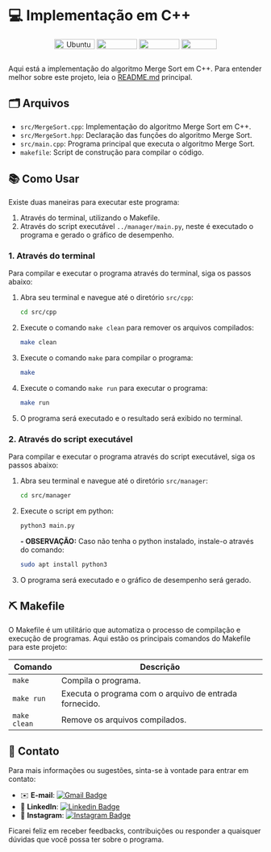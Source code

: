 # 💻 Implementação em C++

<div align="center">
   <img align="center" height="20px" width="80px" alt="Ubuntu" src="https://img.shields.io/badge/Ubuntu-E95420?logo=ubuntu&logoColor=white"/>
   <img align="center" height="20px" width="80px" src="https://img.shields.io/badge/VS%20Code-blue?logo=visual%20studio%20code"/>
   <img align="center" height="20px" width="80px" src="https://img.shields.io/badge/MakeFile-green?logo=make">
   <img align="center" height="20px" width="70px" src="https://img.shields.io/badge/c++-%2300599C.svg?logo=c%2B%2B&logoColor=white"/>
</div>

## 
Aqui está a implementação do algoritmo Merge Sort em C++. Para entender melhor sobre este projeto, leia o [README.md](../../README.md) principal.

## 🗂 Arquivos

- `src/MergeSort.cpp`: Implementação do algoritmo Merge Sort em C++.
- `src/MergeSort.hpp`: Declaração das funções do algoritmo Merge Sort.
- `src/main.cpp`: Programa principal que executa o algoritmo Merge Sort.
- `makefile`: Script de construção para compilar o código.

## 📚 Como Usar
Existe duas maneiras para executar este programa:
1. Através do terminal, utilizando o Makefile.
2. Através do script executável `../manager/main.py`, neste é executado o programa e gerado o gráfico de desempenho.

### 1. Através do terminal
Para compilar e executar o programa através do terminal, siga os passos abaixo:

1. Abra seu terminal e navegue até o diretório `src/cpp`:
    ```bash
    cd src/cpp
    ```
2. Execute o comando `make clean` para remover os arquivos compilados:
    ```bash
    make clean
    ```
3. Execute o comando `make` para compilar o programa:
    ```bash
    make
    ```
4. Execute o comando `make run` para executar o programa:
    ```bash
    make run
    ```
5. O programa será executado e o resultado será exibido no terminal.

### 2. Através do script executável
Para compilar e executar o programa através do script executável, siga os passos abaixo:
1. Abra seu terminal e navegue até o diretório `src/manager`:
    ```bash
    cd src/manager
    ```
2. Execute o script em python:
    ```bash
    python3 main.py
    ```
    **- OBSERVAÇÃO:** Caso não tenha o python instalado, instale-o através do comando:
    ```bash
    sudo apt install python3
    ```
3. O programa será executado e o gráfico de desempenho será gerado.

## ⛏ Makefile

O Makefile é um utilitário que automatiza o processo de compilação e execução de programas. Aqui estão os principais comandos do Makefile para este projeto:

| Comando      | **Descrição**                           |
|--------------|-----------------------------------------|
| `make`       | Compila o programa.                     |
| `make run`   | Executa o programa com o arquivo de entrada fornecido. |
| `make clean` | Remove os arquivos compilados.          |

## 📧 Contato

Para mais informações ou sugestões, sinta-se à vontade para entrar em contato:

- ✉️ **E-mail**: [![Gmail Badge](https://img.shields.io/badge/-dudateixeirasouza@gmail.com-c14438?style=flat-square&logo=Gmail&logoColor=white&link=mailto:dudateixeirasouza@gmail.com)](mailto:dudateixeirasouza@gmail.com)
- 💼 **LinkedIn**: [![Linkedin Badge](https://img.shields.io/badge/-LinkedIn-0e76a8?style=flat-square&logo=Linkedin&logoColor=white)](https://www.linkedin.com/in/maria-eduarda-teixeira-souza-2a2b3a254/)
- 📸 **Instagram**: [![Instagram Badge](https://img.shields.io/badge/-Instagram-e4405f?style=flat-square&logo=Instagram&logoColor=white)](https://www.instagram.com/dudat_18/)

Ficarei feliz em receber feedbacks, contribuições ou responder a quaisquer dúvidas que você possa ter sobre o programa. 
